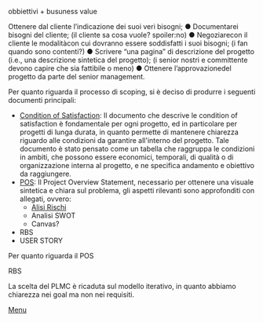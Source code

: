 

obbiettivi + busuness value

Ottenere dal cliente l’indicazione dei suoi veri bisogni;
 ● Documentarei bisogni del cliente; (il cliente sa cosa vuole? spoiler:no)
 ● Negoziarecon il cliente le modalitàcon cui dovranno essere soddisfatti i suoi bisogni; (i fan quando sono contenti?)
 ● Scrivere “una pagina” di descrizione del progetto (i.e., una descrizione sintetica del progetto); (i senior nostri e committente devono capire che sia fattibile o meno)
 ● Ottenere l’approvazionedel progetto da parte del senior management.


Per quanto riguarda il processo di scoping, si è deciso di produrre i seguenti documenti principali:
- [Condition of Satisfaction](../documentazione/scopingC/CoS.md): Il documento che descrive le condition of satisfaction è fondamentale per ogni progetto, ed in particolare per progetti di lunga durata, in quanto permette di mantenere chiarezza riguardo alle condizioni da garantire all'interno del progetto. Tale documento è stato pensato come un tabella che raggruppa le condizioni in ambiti, che possono essere economici, temporali, di qualità o di organizzazione interna al progetto, e ne specifica andamento e obiettivo da raggiungere.
- [POS](../documentazione/scopingC/POS.md): Il Project Overview Statement, necessario per ottenere una visuale sintetica e chiara sul problema, gli aspetti rilevanti sono approfonditi con allegati, ovvero:
    - [Alisi Rischi](../documentazione/scopingC/Analisi_rischi.md)
    - Analisi SWOT
    - Canvas?
- RBS
- USER STORY

Per quanto riguarda il POS 

RBS

La scelta del PLMC è ricaduta sul modello iterativo, in quanto abbiamo chiarezza nei goal ma non nei requisiti.


[Menu](../index.md)